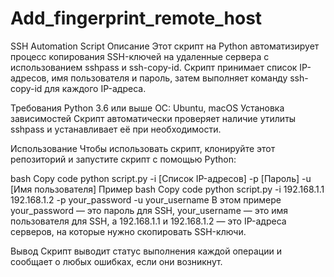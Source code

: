 # Add_fingerprint_remote_host

SSH Automation Script
Описание
Этот скрипт на Python автоматизирует процесс копирования SSH-ключей на удаленные сервера с использованием sshpass и ssh-copy-id. Скрипт принимает список IP-адресов, имя пользователя и пароль, затем выполняет команду ssh-copy-id для каждого IP-адреса.

Требования
Python 3.6 или выше
ОС: Ubuntu, macOS
Установка зависимостей
Скрипт автоматически проверяет наличие утилиты sshpass и устанавливает её при необходимости.

Использование
Чтобы использовать скрипт, клонируйте этот репозиторий и запустите скрипт с помощью Python:

bash
Copy code
python script.py -i [Список IP-адресов] -p [Пароль] -u [Имя пользователя]
Пример
bash
Copy code
python script.py -i 192.168.1.1 192.168.1.2 -p your_password -u your_username
В этом примере your_password — это пароль для SSH, your_username — это имя пользователя для SSH, а 192.168.1.1 и 192.168.1.2 — это IP-адреса серверов, на которые нужно скопировать SSH-ключи.

Вывод
Скрипт выводит статус выполнения каждой операции и сообщает о любых ошибках, если они возникнут.